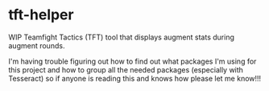 # tft-helper
WIP Teamfight Tactics (TFT) tool that displays augment stats during augment rounds.

I'm having trouble figuring out how to find out what packages I'm using for this project and 
how to group all the needed packages (especially with Tesseract) so if anyone is reading this 
and knows how please let me know!!!

